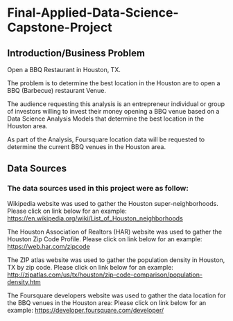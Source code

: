 # Final-Applied-Data-Science-Capstone-Project
## Introduction/Business Problem

Open a BBQ Restaurant in Houston, TX.

The problem is to determine the best location in the Houston are to open a BBQ (Barbecue) restaurant Venue.

The audience requesting this analysis is an entrepreneur individual or group of investors willing to invest their money opening a BBQ venue based on a Data Science Analysis Models that determine the best location in the Houston area.

As part of the Analysis, Foursquare location data will be requested to determine the current BBQ venues in the Houston area.

## Data Sources

### The data sources used in this project were as follow:

Wikipedia website was used to gather the Houston super-neighborhoods. Please click on link below for an example:
https://en.wikipedia.org/wiki/List_of_Houston_neighborhoods

The Houston Association of Realtors (HAR) website was used to gather the Houston Zip Code Profile. Please click on link below for an example:
https://web.har.com/zipcode

The ZIP atlas website was used to gather the population density in Houston, TX by zip code. Please click on link below for an example:
http://zipatlas.com/us/tx/houston/zip-code-comparison/population-density.htm

The Foursquare developers website was used to gather the data location for the BBQ venues in the Houston area: Please click on link below for an example:
https://developer.foursquare.com/developer/
